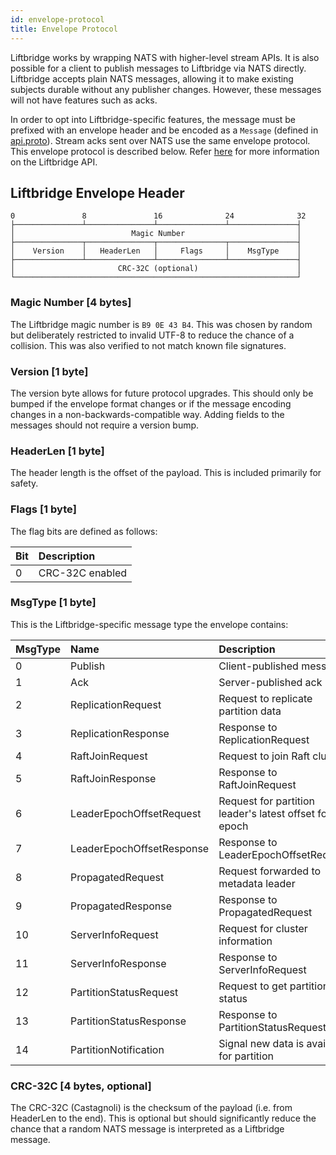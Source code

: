 ```yaml
---
id: envelope-protocol
title: Envelope Protocol
---
```


Liftbridge works by wrapping NATS with higher-level stream APIs. It is also
possible for a client to publish messages to Liftbridge via NATS directly.
Liftbridge accepts plain NATS messages, allowing it to make existing subjects
durable without any publisher changes. However, these messages will not have
features such as acks.

In order to opt into Liftbridge-specific features, the message must be prefixed
with an envelope header and be encoded as a `Message` (defined in
[api.proto](https://github.com/liftbridge-io/liftbridge-api/blob/master/api.proto)).
Stream acks sent over NATS use the same envelope protocol. This envelope
protocol is described below. Refer
[here](https://github.com/liftbridge-io/liftbridge-api) for more information on
the Liftbridge API.

## Liftbridge Envelope Header

```plaintext
0               8               16              24              32
├───────────────┴───────────────┴───────────────┴───────────────┤
│                          Magic Number                         │
├───────────────┬───────────────┬───────────────┬───────────────┤
│    Version    │   HeaderLen   │     Flags     │    MsgType    │
├───────────────┴───────────────┴───────────────┴───────────────┤
│                       CRC-32C (optional)                      │
└───────────────────────────────────────────────────────────────┘
```

### Magic Number [4 bytes]

The Liftbridge magic number is `B9 0E 43 B4`. This was chosen by random but
deliberately restricted to invalid UTF-8 to reduce the chance of a collision.
This was also verified to not match known file signatures.

### Version [1 byte]

The version byte allows for future protocol upgrades. This should only be
bumped if the envelope format changes or if the message encoding changes in a
non-backwards-compatible way. Adding fields to the messages should not require
a version bump.

### HeaderLen [1 byte]

The header length is the offset of the payload. This is included primarily for
safety.

### Flags [1 byte]

The flag bits are defined as follows:

| Bit | Description     |
| :-- | :-------------- |
| 0   | CRC-32C enabled |

### MsgType [1 byte]

This is the Liftbridge-specific message type the envelope contains:

| MsgType | Name                      | Description                                            | Internal |
| :------ | :------------------------ | :----------------------------------------------------- | :------- |
| 0       | Publish                   | Client-published message                               | no       |
| 1       | Ack                       | Server-published ack                                   | no       |
| 2       | ReplicationRequest        | Request to replicate partition data                    | yes      |
| 3       | ReplicationResponse       | Response to ReplicationRequest                         | yes      |
| 4       | RaftJoinRequest           | Request to join Raft cluster                           | yes      |
| 5       | RaftJoinResponse          | Response to RaftJoinRequest                            | yes      |
| 6       | LeaderEpochOffsetRequest  | Request for partition leader's latest offset for epoch | yes      |
| 7       | LeaderEpochOffsetResponse | Response to LeaderEpochOffsetRequest                   | yes      |
| 8       | PropagatedRequest         | Request forwarded to metadata leader                   | yes      |
| 9       | PropagatedResponse        | Response to PropagatedRequest                          | yes      |
| 10      | ServerInfoRequest         | Request for cluster information                        | yes      |
| 11      | ServerInfoResponse        | Response to ServerInfoRequest                          | yes      |
| 12      | PartitionStatusRequest    | Request to get partition status                        | yes      |
| 13      | PartitionStatusResponse   | Response to PartitionStatusRequest                     | yes      |
| 14      | PartitionNotification     | Signal new data is available for partition             | yes      |

### CRC-32C [4 bytes, optional]

The CRC-32C (Castagnoli) is the checksum of the payload (i.e. from HeaderLen to
the end). This is optional but should significantly reduce the chance that a
random NATS message is interpreted as a Liftbridge message.
